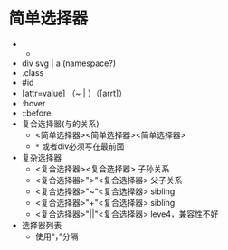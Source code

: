# 简单选择器
  * *
  * div svg | a (namespace?)
  * .class
  * #id
  * [attr=value] （~ | ）（[arrt]）
  * :hover
  * ::before
* 复合选择器(与的关系)
  * <简单选择器><简单选择器><简单选择器>
  * `*` 或者div必须写在最前面
* 复杂选择器
  * <复合选择器><sp><复合选择器>   子孙关系
  * <复合选择器>">"<复合选择器>       父子关系
  * <复合选择器>"~"<复合选择器>       sibling
  * <复合选择器>"+"<复合选择器>       sibling
  * <复合选择器>"||"<复合选择器>       leve4，兼容性不好
* 选择器列表
  * 使用“，”分隔
